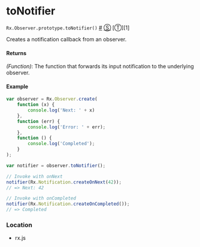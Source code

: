 # toNotifier

`Rx.Observer.prototype.toNotifier()`
<a href="#rxobserverprototypetonotifier">#</a> [&#x24C8;](https://github.com/Reactive-Extensions/RxJS/blob/master/rx.js#L2862-L2872 "View in source") [&#x24C9;][1]

Creates a notification callback from an observer.

#### Returns
*(Function)*: The function that forwards its input notification to the underlying observer.

#### Example
```js
var observer = Rx.Observer.create(
    function (x) {
        console.log('Next: ' + x)
    },
    function (err) {
        console.log('Error: ' + err);
    },
    function () {
        console.log('Completed');
    }
);

var notifier = observer.toNotifier();

// Invoke with onNext
notifier(Rx.Notification.createOnNext(42));
// => Next: 42

// Invoke with onCompleted
notifier(Rx.Notification.createOnCompleted());
// => Completed
```

### Location

- rx.js